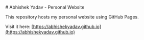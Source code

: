 \# Abhishek Yadav - Personal Website



This repository hosts my personal website using GitHub Pages.  

Visit it here: \[https://abhishekyadav.github.io](https://abhishekyadav.github.io)



